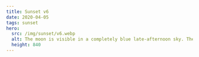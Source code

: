 ```yaml
---
title: Sunset v6
date: 2020-04-05
tags: sunset
hero:
  src: /img/sunset/v6.webp
  alt: The moon is visible in a completely blue late-afternoon sky. The shadows of two trees and the photographer reach long onto a green meadow.
  height: 840
---
```

